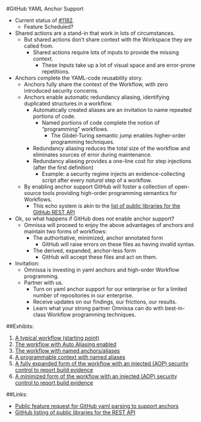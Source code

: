 #GitHub YAML Anchor Support

* Current status of [#1182](https://docs.github.com/en/rest/using-the-rest-api/libraries-for-the-rest-api?apiVersion=2022-11-28). 
    * Feature Scheduled?
* Shared actions are a stand-in that work in lots of circumstances. 
    * But shared actions don’t share context with the Workspace they are called from. 
        * Shared actions require lots of inputs to provide the missing context.
            * These Inputs take up a lot of visual space and are error-prone repetitions. 
* Anchors complete the YAML-code reusability story. 
    * Anchors fully share the context of the Workflow, with zero introduced security concerns. 
    * Anchors enable automatic redundancy aliasing, identifying duplicated structures in a workflow.
        * Automatically created aliases are an invitation to name repeated portions of code.
            * Named portions of code complete the notion of “programming” workflows. 
                * The Gödel-Turing semantic jump enables higher-order programming techniques. 
        * Redundancy aliasing reduces the total size of the workflow and eliminates sources of error during maintenance. 
        * Redundancy aliasing provides a one-line cost for step injections (after the first definition)
            * Example: a security regime injects an evidence-collecting script after every _natural_ step of a workflow. 
    * By enabling anchor support GitHub will foster a collection of open-source tools providing high-order programming semantics for Workflows.
        * This echo system is akin to the [list of public libraries for the GitHub REST API](https://docs.github.com/en/rest/using-the-rest-api/libraries-for-the-rest-api?apiVersion=2022-11-28)
* Ok, so what happens if GitHub does _not_ enable anchor support?
    * Omnissa will proceed to enjoy the above advantages of anchors and maintain two forms of workflows:
        * The authoritative, minimized, anchor annotated form 
            * GitHub will raise errors on these files as having invalid syntax.
        * The derived, expanded, anchor-less form
            * GitHub will accept these files and act on them. 
* Invitation:
    * Omnissa is investing in yaml anchors and high-order Workflow programming.
    * Partner with us. 
        * Turn on yaml anchor support for our enterprise or for a limited number of repositories in our enterprise.
        * Receive updates on our findings, our frictions, our results. 
        * Learn what your strong partner Omnissa can do with best-in-class Workflow programming techniques. 


##Exhibits:
1. [A typical workflow (starting point)](Exhibit-1.yaml)
2. [The workflow with Auto Aliasing enabled](Exhibit-2.yaml)
3. [The workflow with named anchors/aliases](Exhibit-3.yaml)
4. [A programmable context with named aliases](Exhibit-4.swift)
5. [A fully expanded form of the workflow with an injected (AOP) security control to report build evidence](Exhibit-5.yaml) 
6. [A minimized form of the workflow with an injected (AOP) security control to report build evidence](Exhibit-6.yaml)

##Links:
* [Public feature request for GitHub yaml parsing to support anchors](https://github.com/actions/runner/issues/1182)
* [GitHub listing of public libraries for the REST API](https://docs.github.com/en/rest/using-the-rest-api/libraries-for-the-rest-api?apiVersion=2022-11-28)
